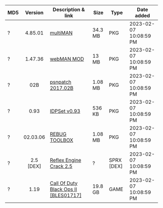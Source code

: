 | MD5 |  Version  | Description & link                        | Size    | Type       | Date added             |
| --- | :-------: | ----------------------------------------- | ------- | ---------- | ---------------------- |
| ?   |  4.85.01  | [multiMAN]()                              | 34.3 MB | PKG        | 2023-02-07 10:08:59 PM |
| ?   |  1.47.36  | [webMAN MOD]()                            | 13 MB   | PKG        | 2023-02-07 10:08:59 PM |
| ?   |    02B    | [psnpatch 2017.02B]()                     | 1.08 MB | PKG        | 2023-02-07 10:08:59 PM |
| ?   |   0.93    | [IDPSet v0.93]()                          | 536 KB  | PKG        | 2023-02-07 10:08:59 PM |
| ?   | 02.03.06  | [REBUG TOOLBOX]()                         | 1.08 MB | PKG        | 2023-02-07 10:08:59 PM |
| ?   | 2.5 [DEX] | [Reflex Engine Crack 2.5]()               | ?       | SPRX [DEX] | 2023-02-07 10:08:59 PM |
| ?   |   1.19    | [Call Of Duty Black Ops II [BLES01717]]() | 19.8 GB | GAME       | 2023-02-07 10:08:59 PM |
